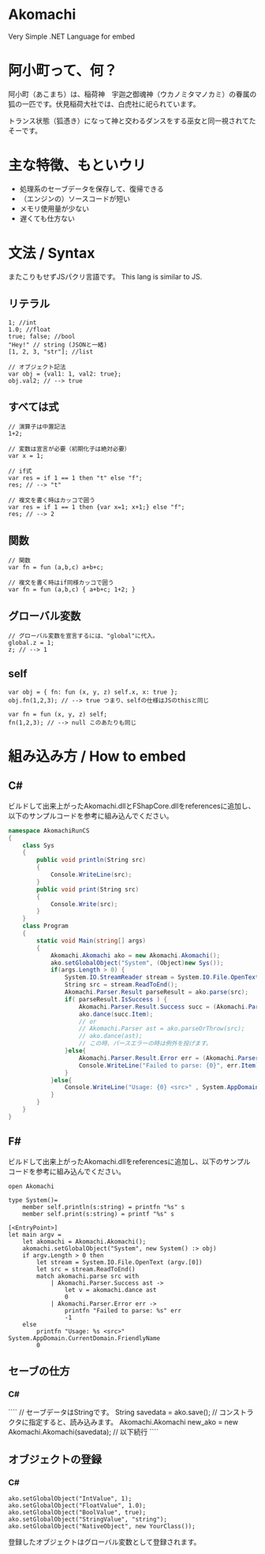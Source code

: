 Akomachi
========

Very Simple .NET Language for embed

阿小町って、何？
==================
阿小町（あこまち）は、稲荷神　宇迦之御魂神（ウカノミタマノカミ）の眷属の狐の一匹です。伏見稲荷大社では、白虎社に祀られています。

トランス状態（狐憑き）になって神と交わるダンスをする巫女と同一視されてたそーです。

主な特徴、もといウリ
========================
 * 処理系のセーブデータを保存して、復帰できる
 * （エンジンの）ソースコードが短い
 * メモリ使用量が少ない
 * 遅くても仕方ない

文法 / Syntax
======
またこりもせずJSパクリ言語です。 This lang is similar to JS.

リテラル
---------

```
1; //int
1.0; //float
true; false; //bool
"Hey!" // string (JSONと一緒)
[1, 2, 3, "str"]; //list

// オブジェクト記法
var obj = {val1: 1, val2: true};
obj.val2; // --> true
```

すべては式
------------
```
// 演算子は中置記法
1+2;

// 変数は宣言が必要（初期化子は絶対必要）
var x = 1;

// if式
var res = if 1 == 1 then "t" else "f";
res; // --> "t"

// 複文を書く時はカッコで囲う
var res = if 1 == 1 then {var x=1; x+1;} else "f";
res; // --> 2
```
関数
-------
```
// 関数
var fn = fun (a,b,c) a+b+c;

// 複文を書く時はif同様カッコで囲う
var fn = fun (a,b,c) { a+b+c; 1+2; }
```

グローバル変数
-----------------
```
// グローバル変数を宣言するには、"global"に代入。
global.z = 1;
z; // --> 1
```

self
--------
```
var obj = { fn: fun (x, y, z) self.x, x: true };
obj.fn(1,2,3); // --> true つまり、selfの仕様はJSのthisと同じ

var fn = fun (x, y, z) self;
fn(1,2,3); // --> null このあたりも同じ
```

組み込み方 / How to embed
==========================

C#
------
ビルドして出来上がったAkomachi.dllとFShapCore.dllをreferencesに追加し、以下のサンプルコードを参考に組み込んでください。
````C#
namespace AkomachiRunCS
{
    class Sys
    {
        public void println(String src)
        {
            Console.WriteLine(src);
        }
        public void print(String src)
        {
            Console.Write(src);
        }
    }
    class Program
    {
        static void Main(string[] args)
        {
            Akomachi.Akomachi ako = new Akomachi.Akomachi();
            ako.setGlobalObject("System", (Object)new Sys());
            if(args.Length > 0) {
                System.IO.StreamReader stream = System.IO.File.OpenText (args[0]);
                String src = stream.ReadToEnd();
                Akomachi.Parser.Result parseResult = ako.parse(src);
                if( parseResult.IsSuccess ) {
                    Akomachi.Parser.Result.Success succ = (Akomachi.Parser.Result.Success)parseResult;
                    ako.dance(succ.Item);
					// or
					// Akomachi.Parser ast = ako.parseOrThrow(src);
					// ako.dance(ast);
					// この時、パースエラーの時は例外を投げます。
                }else{
                    Akomachi.Parser.Result.Error err = (Akomachi.Parser.Result.Error)parseResult;
                    Console.WriteLine("Failed to parse: {0}", err.Item);
                }
            }else{
                Console.WriteLine("Usage: {0} <src>" , System.AppDomain.CurrentDomain.FriendlyName);
            }
        }
    }
}
````

F#
------

ビルドして出来上がったAkomachi.dllをreferencesに追加し、以下のサンプルコードを参考に組み込んでください。

````F#
open Akomachi

type System()=
    member self.println(s:string) = printfn "%s" s
    member self.print(s:string) = printf "%s" s

[<EntryPoint>]
let main argv = 
    let akomachi = Akomachi.Akomachi();
    akomachi.setGlobalObject("System", new System() :> obj)
    if argv.Length > 0 then
        let stream = System.IO.File.OpenText (argv.[0])
        let src = stream.ReadToEnd()
        match akomachi.parse src with
            | Akomachi.Parser.Success ast ->
                let v = akomachi.dance ast
                0
            | Akomachi.Parser.Error err ->
                printfn "Failed to parse: %s" err
                -1
    else
        printfn "Usage: %s <src>"  System.AppDomain.CurrentDomain.FriendlyName
        0
````

セーブの仕方
------------------
<h3> C&#35</h3>
````
// セーブデータはStringです。
String savedata = ako.save();
// コンストラクタに指定すると、読み込みます。
Akomachi.Akomachi new_ako = new Akomachi.Akomachi(savedata);
// 以下続行
````

オブジェクトの登録
------------------
<h3> C&#35</h3>

````
ako.setGlobalObject("IntValue", 1);
ako.setGlobalObject("FloatValue", 1.0);
ako.setGlobalObject("BoolValue", true);
ako.setGlobalObject("StringValue", "string");
ako.setGlobalObject("NativeObject", new YourClass());
````
登録したオブジェクトはグローバル変数として登録されます。